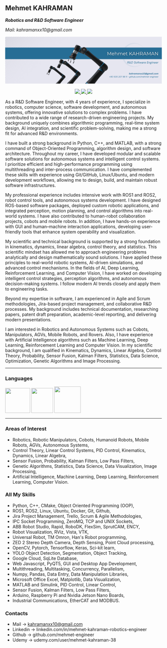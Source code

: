 ## Mehmet KAHRAMAN
**_Robotics and R&D Software Engineer_**

_Mail: kahramanxx10@gmail.com_

![](my_cover.png)

<div id="badges" align="center">
  <a href="https://www.linkedin.com/in/mehmet-kahraman-robotics-engineer/">
    <img src="https://img.shields.io/badge/LinkedIn-blue?logo=linkedin&logoColor=white" width="100"/>
  </a>
  <a href="mailto:kahramanxx10@gmail.com">
    <img src="https://img.shields.io/badge/Gmail-D14836?style=for-the-badge&logo=gmail&logoColor=white" width="100"/>
  </a>
  <a href="https://www.udemy.com/user/mehmet-kahraman-38">
    <img src="https://img.shields.io/badge/Udemy-purple" width="85"/>
  </a>
</div>

<p align="center"> </p>

As a R&D Software Engineer, with 4 years of experience, I specialize in robotics, computer science, software development, and autonomous systems, offering innovative solutions to complex problems. I have contributed to a wide range of research-driven engineering projects. My background uniquely combines algorithmic programming, real-time system design, AI integration, and scientific problem-solving, making me a strong fit for advanced R&D environments.

I have built a strong background in Python, C++, and MATLAB, with a strong command of Object-Oriented Programming, algorithm design, and software architecture. Throughout my career, I have developed modular and scalable software solutions for autonomous systems and intelligent control systems. I prioritize efficient and high-performance programming using multithreading and inter-process communication. I have complemented these skills with experience using Git/GitHub, Linux/Ubuntu, and modern development workflows, allowing me to design, build, and maintain robust software infrastructures.

My professional experience includes intensive work with ROS1 and ROS2, robot control tools, and autonomous systems development. I have designed ROS-based software packages, deployed custom robotic applications, and integrated perception, motion planning, and control algorithms into real-world systems. I have also contributed to human-robot collaboration projects, cobots and mobile robots. In addition, I have hands-on experience with GUI and human–machine interaction applications, developing user-friendly tools that enhance system operability and visualization.

My scientific and technical background is supported by a strong foundation in kinematics, dynamics, linear algebra, control theory, and statistics. This scientific mindset has allowed me to approach engineering problems analytically and design mathematically sound solutions. I have applied these principles to real-world robotic systems, AI-driven simulations, and advanced control mechanisms. In the fields of AI, Deep Learning, Reinforcement Learning, and Computer Vision, I have worked on developing intelligent control strategies, perception algorithms, and autonomous decision-making systems. I follow modern AI trends closely and apply them to engineering tasks.

Beyond my expertise in software, I am experienced in Agile and Scrum methodologies, Jira-based project management, and collaborative R&D processes. My background includes technical documentation, researching papers, patent draft preparation, academic-level reporting, and delivering modern presentations.

I am interested in Robotics and Autonomous Systems such as Cobots, Manipulators, AGVs, Mobile Robots, and Rovers. Also, I have experience with Artificial Intelligence algorithms such as Machine Learning, Deep Learning, Reinforcement Learning and Computer Vision. In my scientific background, I am qualified in Kinematics, Dynamics, Linear Algebra, Control Theory, Probability, Sensor Fusion, Kalman Filters, Statistics, Data Science, Optimization, Genetic Algorithms and Image Processing.

---
### Languages
<div id="badges" align="left">
  <img src="https://user-images.githubusercontent.com/97724568/218313938-0fdd0dc9-63e9-4f15-9976-fa4b4b0dfdb7.png" width="80" height="80"/>
  <img src="https://user-images.githubusercontent.com/97724568/218314129-c8ac5d84-47c1-4b13-bf3a-1972b3f8e352.png" width="70" height="80"/>
  <img src="https://user-images.githubusercontent.com/97724568/218314543-b604eeaf-0f3a-42b2-a797-99697964ad4e.png" width="85" height="85"/>
</div>

---
### Areas of Interest
 - Robotics, Robotic Manipulators, Cobots, Humanoid Robots, Mobile Robots, AGVs, Autonomous Systems, 
 - Control Theory, Linear Control Systems, PID Control, Kinematics, Dynamics, Linear Algebra,
 - Sensor Fusion, Probability, Kalman Filters, Low Pass Filters,
 - Genetic Algorithms, Statistics, Data Science, Data Visualization, Image Processing,
 - Artificial Intelligence, Machine Learning, Deep Learning, Reinforcement Learning, Computer Vision.

### All My Skills
- Python, C++, CMake, Object Oriented Programming (OOP),
- ROS1, ROS2, Linux, Ubuntu, Docker, Git, Github,
- Jira Project Management, Trello, Scrum & Agile Methodologies,
- IPC Socket Programming, ZeroMQ, TCP and UNIX Sockets,
- ABB Robot Studio, Rapid, RoboDK, FlexSim, SprutCAM, ENCY,
- Robot Visualization, RViz, Vista, VTK,
- Universal Robot, TM Omron, Han's Robot programming,
- ZED 2 Stereo Depth Camera, Depth Sensing, Point Cloud processing,
- OpenCV, Pytorch, Tensorflow, Keras, Sci-kit learn,
- YOLO Object Detection, Segmentation, Object Tracking,
- Google Cloud, SqLite Database,
- Web Javascript, PyQT5, GUI and Desktop App Development, 
- Multithreading, Multitasking, Concurrency, Parallelism,
- Numpy, Pandas, Data Entry, Data Manipulation Libraries,
- Microsoft Office Excel, Matplotlib, Data Visualization,
- MATLAB and Simulink, PID Control, Linear Control,
- Sensor Fusion, Kalman Filters, Low Pass Filters,
- Arduino, Raspberry Pi and Nvidia Jetson Nano Boards,
- Industrial Communications, EtherCAT and MODBUS.

### Contacts
 - Mail -> kahramanxx10@gmail.com
 - Linkedin -> linkedin.com/in/mehmet-kahraman-robotics-engineer
 - Github -> github.com/mehmet-engineer
 - Udemy -> udemy.com/user/mehmet-kahraman-38
